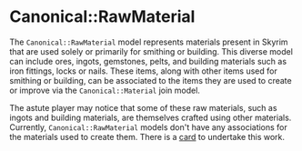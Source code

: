# Canonical::RawMaterial

The `Canonical::RawMaterial` model represents materials present in Skyrim that are used solely or primarily for smithing or building. This diverse model can include ores, ingots, gemstones, pelts, and building materials such as iron fittings, locks or nails. These items, along with other items used for smithing or building, can be associated to the items they are used to create or improve via the `Canonical::Material` join model.

The astute player may notice that some of these raw materials, such as ingots and building materials, are themselves crafted using other materials. Currently, `Canonical::RawMaterial` models don't have any associations for the materials used to create them. There is a [card](https://trello.com/c/vSt8rfoY/373-handle-edge-case-where-raw-materials-are-craftable) to undertake this work.
